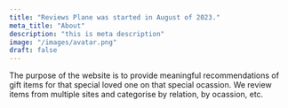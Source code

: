 ```yaml
---
title: "Reviews Plane was started in August of 2023."
meta_title: "About"
description: "this is meta description"
image: "/images/avatar.png"
draft: false
---
```




The purpose of the website is to provide meaningful recommendations of gift items for that special loved one on that special ocassion. We review items from multiple sites and categorise by relation, by ocassion, etc.

